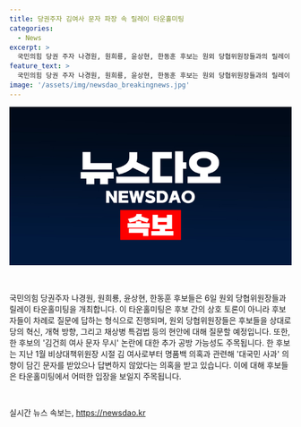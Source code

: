 ```yaml
---
title: 당권주자 김여사 문자 파장 속 릴레이 타운홀미팅
categories:
  - News
excerpt: >
  국민의힘 당권 주자 나경원, 원희룡, 윤상현, 한동훈 후보는 원외 당협위원장들과의 릴레이 타운홀미팅을 통해 후보간 상호 토론 대신 질문에 답변하는 형식으로 참석한다. 이에 대한 기대와 함께, 한 후보의 김건희 여사 문자 무시 논란으로 추가 공방에 나서기도 할 것으로 예상되고 있다. 국민의힘의 당내 혁신과 채상병 특검법 등 현안에 대한 당협위원장들의 질문도 이어진다.
feature_text: >
  국민의힘 당권 주자 나경원, 원희룡, 윤상현, 한동훈 후보는 원외 당협위원장들과의 릴레이 타운홀미팅을 통해 후보간 상호 토론 대신 질문에 답변하는 형식으로 참석한다. 이에 대한 기대와 함께, 한 후보의 김건희 여사 문자 무시 논란으로 추가 공방에 나서기도 할 것으로 예상되고 있다. 국민의힘의 당내 혁신과 채상병 특검법 등 현안에 대한 당협위원장들의 질문도 이어진다.
image: '/assets/img/newsdao_breakingnews.jpg'
---
```


<p><img src="/assets/img/newsdao_breakingnews.jpg" alt="pcversion 속보" /></p>

<p data-ke-size="size16">&nbsp;</p>

<p>국민의힘 당권주자 나경원, 원희룡, 윤상현, 한동훈 후보들은 6일 원외 당협위원장들과 릴레이 타운홀미팅을 개최합니다. 이 타운홀미팅은 후보 간의 상호 토론이 아니라 후보자들이 차례로 질문에 답하는 형식으로 진행되며, 원외 당협위원장들은 후보들을 상대로 당의 혁신, 개혁 방향, 그리고 채상병 특검법 등의 현안에 대해 질문할 예정입니다. 또한, 한 후보의 '김건희 여사 문자 무시' 논란에 대한 추가 공방 가능성도 주목됩니다. 한 후보는 지난 1월 비상대책위원장 시절 김 여사로부터 명품백 의혹과 관련해 '대국민 사과' 의향이 담긴 문자를 받았으나 답변하지 않았다는 의혹을 받고 있습니다. 이에 대해 후보들은 타운홀미팅에서 어떠한 입장을 보일지 주목됩니다.<p data-ke-size="size16">&nbsp;</p></p>
실시간 뉴스 속보는, <a href="https://newsdao.kr" rel="dofollow">https://newsdao.kr</a>



